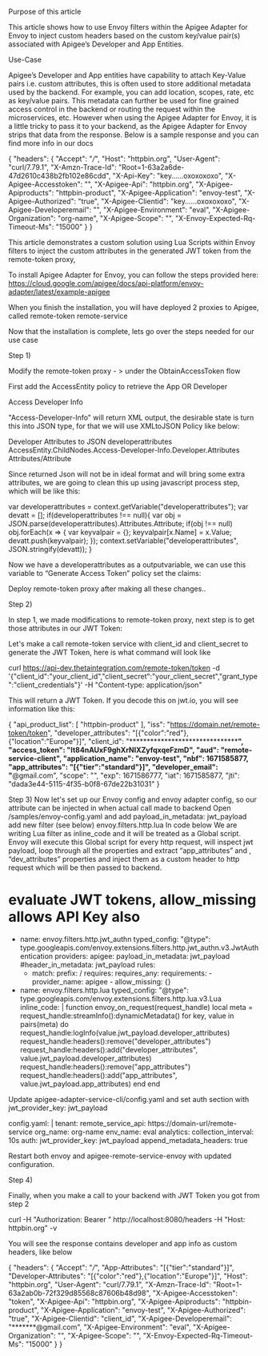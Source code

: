 Purpose of this article

This article shows how to use Envoy filters within the Apigee Adapter for Envoy to inject custom headers based on the custom key/value pair(s) associated with Apigee’s Developer and App Entities.

Use-Case

Apigee’s Developer and App entities have capability to attach Key-Value pairs i.e. custom attributes, this is often used to store additional metadata  used by the  backend. For example, you can add location, scopes, rate, etc as key/value pairs.  This metadata can further be used for fine grained access control in the backend or routing the request within the microservices, etc.  However when using the Apigee Adapter for Envoy, it is a little tricky to pass it to your backend, as the Apigee Adapter for Envoy strips that data from the response. Below is a sample response and you can find more info in our docs

{
 "headers": {
   "Accept": "*/*",
   "Host": "httpbin.org",
   "User-Agent": "curl/7.79.1",
   "X-Amzn-Trace-Id": "Root=1-63a2a6de-47d2610c438b2fb102e86cdd",
   "X-Api-Key": "key……oxoxoxoxo",
   "X-Apigee-Accesstoken": "",
   "X-Apigee-Api": "httpbin.org",
   "X-Apigee-Apiproducts": "httpbin-product",
   "X-Apigee-Application": "envoy-test",
   "X-Apigee-Authorized": "true",
   "X-Apigee-Clientid": "key……oxoxoxoxo",
   "X-Apigee-Developeremail": "",
   "X-Apigee-Environment": "eval",
   "X-Apigee-Organization": "org-name",
   "X-Apigee-Scope": "",
   "X-Envoy-Expected-Rq-Timeout-Ms": "15000"
 }
}





This article demonstrates a custom solution using Lua Scripts within Envoy filters to inject the custom attributes  in the generated JWT token from the remote-token proxy, 

To install Apigee Adapter for Envoy, you can follow the steps provided here: https://cloud.google.com/apigee/docs/api-platform/envoy-adapter/latest/example-apigee

When you finish the installation, you will have deployed  2 proxies to Apigee, called 
remote-token 
remote-service

Now that the installation is complete, lets go over the steps needed for our use case

Step 1)

Modify the remote-token proxy - > under the ObtainAccessToken flow 

First add the AccessEntity  policy to retrieve the App OR Developer

<?xml version="1.0" encoding="UTF-8" standalone="yes"?>
<AccessEntity async="false" continueOnError="false" enabled="true" name="Access-Developer-Info">
   <DisplayName>Access Developer Info</DisplayName>
   <FaultRules/>
   <Properties/>
   <EntityIdentifier ref="apikey" type="consumerkey"/>
   <EntityType value="developer"/>
</AccessEntity>
 
"Access-Developer-Info" will return XML output, the  desirable state is turn this into JSON type, for that we will use XMLtoJSON Policy like below:

<?xml version="1.0" encoding="UTF-8" standalone="yes"?>
<XMLToJSON async="false" continueOnError="true" enabled="true" name="Developers-to-JSON">
   <DisplayName>Developer Attributes to JSON</DisplayName>
   <FaultRules/>
   <Properties/>
   <OutputVariable>developerattributes</OutputVariable>
<Source>AccessEntity.ChildNodes.Access-Developer-Info.Developer.Attributes</Source>
   <Options>
       <TreatAsArray>
           <Path>Attributes/Attribute</Path>
       </TreatAsArray>
   </Options>
</XMLToJSON>

Since returned Json will not be in ideal format and will bring some extra attributes, we are going to clean this up using javascript process step, which will be like this:

var developerattributes = context.getVariable("developerattributes");
var devatt = [];
if(developerattributes !== null){
 var obj = JSON.parse(developerattributes).Attributes.Attribute;
 if(obj !== null)
       obj.forEach(x => {
         var keyvalpair = {};
         keyvalpair[x.Name] = x.Value;
         devatt.push(keyvalpair);
       });
context.setVariable("developerattributes", JSON.stringify(devatt));
}


Now we have a developerattributes as a outputvariable, we can use this variable to “Generate Access Token” policy set the claims:

   <AdditionalClaims>
       <Claim name="client_id" ref="apigee.client_id"/>
       <Claim name="access_token" ref="apigee.access_token"/>
       <Claim name="api_product_list" ref="apiProductList" type="string" array="true"/>
       <Claim name="application_name" ref="apigee.developer.app.name"/>
       <Claim name="developer_email" ref="apigee.developer.email"/>
       <Claim name="developer_attributes" ref="developerattributes"/>
       <Claim name="app_attributes" ref="appattributes"/>
       <Claim name="scope" ref="scope"/>
   </AdditionalClaims>

Deploy remote-token proxy after making all these changes..

Step 2)

In step 1, we made modifications to remote-token proxy, next step is to get those attributes in our JWT Token:

Let's  make a call remote-token service with client_id and client_secret to generate the JWT Token, here is what command will look like

curl https://api-dev.thetaintegration.com/remote-token/token -d '{"client_id":"your_client_id","client_secret":"your_client_secret","grant_type":"client_credentials"}' -H "Content-type: application/json"

This will return a JWT Token. If you decode this on jwt.io, you  will see information like this:

{
 "api_product_list": [
   "httpbin-product"
 ],
 "iss": "https://domain.net/remote-token/token",
 "developer_attributes": "[{\"color\":\"red\"},{\"location\":\"Europe\"}]",
 "client_id": "*************************************",
 "access_token": "It84nAUxF9ghXrNIXZyfqxqeFzmD",
 "aud": "remote-service-client",
 "application_name": "envoy-test",
 "nbf": 1671585877,
 "app_attributes": "[{\"tier\":\"standard\"}]",
 "developer_email": "******@gmail.com",
 "scope": "",
 "exp": 1671586777,
 "iat": 1671585877,
 "jti": "dada3e44-5115-4f35-b0f8-67de22b31031"
}

Step 3)
Now let's set up our Envoy config and envoy adapter config, so our attribute can be injected in when actual call made to backend
Open /samples/envoy-config.yaml and
add payload_in_metadata: jwt_payload
add new filter (see below)  envoy.filters.http.lua 
In code below We are writing Lua filter as inline_code and it will be treated as a Global script. Envoy will execute this Global script for every http request, will inspect jwt payload, loop through all the properties and extract “app_attributes” and , “dev_attributes” properties and inject them as a custom header to http request which will be then passed to backend.

# evaluate JWT tokens, allow_missing allows API Key also
- name: envoy.filters.http.jwt_authn
 typed_config:
   "@type": type.googleapis.com/envoy.extensions.filters.http.jwt_authn.v3.JwtAuthentication
   providers:
     apigee:
       payload_in_metadata: jwt_payload
       #header_in_metadata: jwt_payload
   rules:
   - match:
       prefix: /
     requires:
       requires_any:
         requirements:
         - provider_name: apigee
         - allow_missing: {}
- name: envoy.filters.http.lua
 typed_config:
   "@type": type.googleapis.com/envoy.extensions.filters.http.lua.v3.Lua
   inline_code: |
     function envoy_on_request(request_handle)
       local meta = request_handle:streamInfo():dynamicMetadata()
       for key, value in pairs(meta) do
         request_handle:logInfo(value.jwt_payload.developer_attributes)
         request_handle:headers():remove("developer_attributes")
         request_handle:headers():add("developer_attributes", value.jwt_payload.developer_attributes)
         request_handle:headers():remove("app_attributes")
         request_handle:headers():add("app_attributes", value.jwt_payload.app_attributes)
       end
     end

Update apigee-adapter-service-cli/config.yaml and set auth section with  jwt_provider_key: jwt_payload

 config.yaml: |
   tenant:
     remote_service_api: https://domain-url/remote-service
     org_name: org-name
     env_name: eval
   analytics:
     collection_interval: 10s
   auth:
     jwt_provider_key: jwt_payload
     append_metadata_headers: true

Restart both envoy and apigee-remote-service-envoy with updated configuration.

Step 4)

Finally, when you make a call to your backend with JWT Token you got from step 2

curl -H "Authorization: Bearer <token>” http://localhost:8080/headers -H "Host:  httpbin.org" -v

You will see the response contains developer and app info as custom headers, like below

{
 "headers": {
   "Accept": "*/*",
   "App-Attributes": "[{\"tier\":\"standard\"}]",
   "Developer-Attributes": "[{\"color\":\"red\"},{\"location\":\"Europe\"}]",
   "Host": "httpbin.org",
   "User-Agent": "curl/7.79.1",
   "X-Amzn-Trace-Id": "Root=1-63a2ab0b-72f329d85568c87606b48d98",
   "X-Apigee-Accesstoken": "token",
   "X-Apigee-Api": "httpbin.org",
   "X-Apigee-Apiproducts": "httpbin-product",
   "X-Apigee-Application": "envoy-test",
   "X-Apigee-Authorized": "true",
   "X-Apigee-Clientid": "client_id",
   "X-Apigee-Developeremail": "*******@gmail.com",
   "X-Apigee-Environment": "eval",
   "X-Apigee-Organization": "<org-name>",
   "X-Apigee-Scope": "",
   "X-Envoy-Expected-Rq-Timeout-Ms": "15000"
 }
}
 


